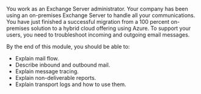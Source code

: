You work as an Exchange Server administrator. Your company has been using an on-premises Exchange Server to handle all your communications.  You have just finished a successful migration from a 100 percent on-premises solution to a hybrid cloud offering using Azure. To support your users, you need to troubleshoot incoming and outgoing email messages.

By the end of this module, you should be able to:

- Explain mail flow.
- Describe inbound and outbound mail.
- Explain message tracing.
- Explain non-deliverable reports.
- Explain transport logs and how to use them.